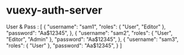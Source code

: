 # vuexy-auth-server
 
User & Pass : 
[
  {
    "username": "sam1",
    "roles": { "User", "Editor" },
    "password": "Aa$12345",
  },
  {
    "username": "sam2",
    "roles": { "User", "Editor", "Admin" },
    "password": "Aa$12345",
  },
  {
    "username": "sam3",
    "roles": { "User" },
    "password": "Aa$12345",
  }
]
